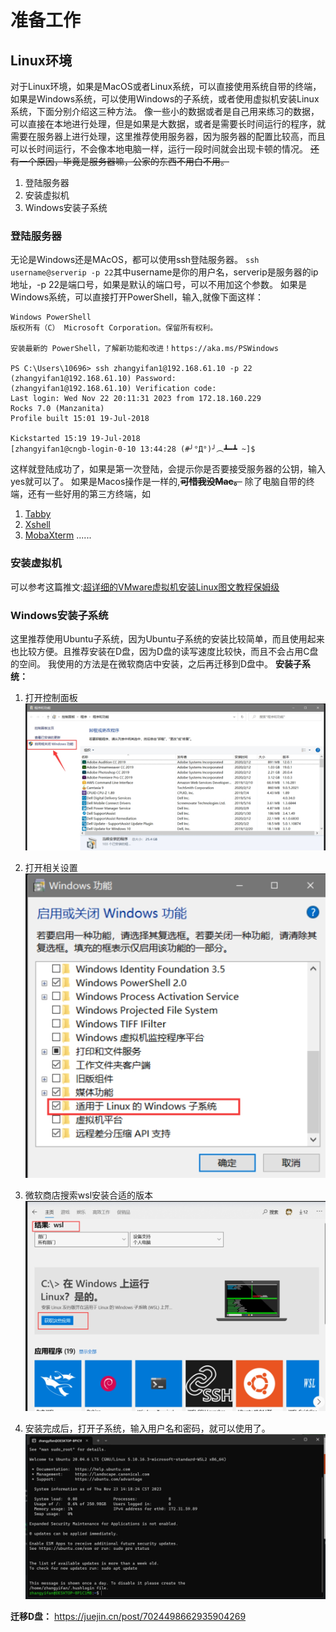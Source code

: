 # 准备工作
## Linux环境
对于Linux环境，如果是MacOS或者Linux系统，可以直接使用系统自带的终端，如果是Windows系统，可以使用Windows的子系统，或者使用虚拟机安装Linux系统，下面分别介绍这三种方法。
像一些小的数据或者是自己用来练习的数据，可以直接在本地进行处理，但是如果是大数据，或者是需要长时间运行的程序，就需要在服务器上进行处理，这里推荐使用服务器，因为服务器的配置比较高，而且可以长时间运行，不会像本地电脑一样，运行一段时间就会出现卡顿的情况。
~~还有一个原因，毕竟是服务器嘛，公家的东西不用白不用。~~
1. 登陆服务器
2. 安装虚拟机
3. Windows安装子系统
### 登陆服务器
无论是Windows还是MAcOS，都可以使用ssh登陆服务器。
`ssh username@serverip -p 22`其中username是你的用户名，serverip是服务器的ip地址，-p 22是端口号，如果是默认的端口号，可以不用加这个参数。
如果是Windows系统，可以直接打开PowerShell，输入,就像下面这样：
```
Windows PowerShell
版权所有（C） Microsoft Corporation。保留所有权利。

安装最新的 PowerShell，了解新功能和改进！https://aka.ms/PSWindows

PS C:\Users\10696> ssh zhangyifan1@192.168.61.10 -p 22
(zhangyifan1@192.168.61.10) Password:
(zhangyifan1@192.168.61.10) Verification code:
Last login: Wed Nov 22 20:11:31 2023 from 172.18.160.229
Rocks 7.0 (Manzanita)
Profile built 15:01 19-Jul-2018

Kickstarted 15:19 19-Jul-2018
[zhangyifan1@cngb-login-0-10 13:44:28 (#╯°Д°)╯︵┻━┻ ~]$
```
这样就登陆成功了，如果是第一次登陆，会提示你是否要接受服务器的公钥，输入yes就可以了。
如果是Macos操作是一样的,~~**可惜我没Mac。**~~
除了电脑自带的终端，还有一些好用的第三方终端，如
1. [Tabby](https://tabby.sh/)
2. [Xshell](https://www.netsarang.com/en/xshell/)
3. [MobaXterm](https://mobaxterm.mobatek.net/)
......
### 安装虚拟机
可以参考这篇推文:[超详细的VMware虚拟机安装Linux图文教程保姆级](https://blog.csdn.net/weixin_61536532/article/details/129778310)
### Windows安装子系统
这里推荐使用Ubuntu子系统，因为Ubuntu子系统的安装比较简单，而且使用起来也比较方便。且推荐安装在D盘，因为D盘的读写速度比较快，而且不会占用C盘的空间。
我使用的方法是在微软商店中安装，之后再迁移到D盘中。
**安装子系统：**

1. 打开控制面板
![Alt text](../_book/gitbook/images/%E6%8E%A7%E5%88%B6%E9%9D%A2%E6%9D%BF20231123141357.png)

2. 打开相关设置<br />
![Alt text](../_book/gitbook/images/%E6%89%93%E5%BC%80wsl20231123141427.png)

3. 微软商店搜索wsl安装合适的版本
![微软商店](../_book/gitbook/images/msstore20231123140927.png)

4. 安装完成后，打开子系统，输入用户名和密码，就可以使用了。
![Alt text](../_book/gitbook/images/wsl20231123141828.png)

**迁移D盘：** https://juejin.cn/post/7024498662935904269
